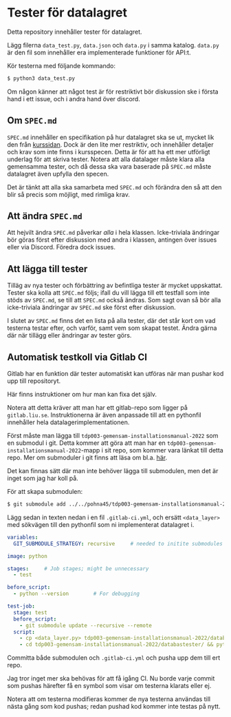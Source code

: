 # Tester för datalagret

Detta repository innehåller tester för datalagret.

Lägg filerna `data_test.py`, `data.json` och `data.py` i samma katalog. `data.py` är den fil som innehåller era implementerade funktioner för API:t.

Kör testerna med följande kommando:
```sh
$ python3 data_test.py
```

Om någon känner att något test är för restriktivt bör diskussion ske i första
hand i ett issue, och i andra hand över discord.

## Om `SPEC.md`

`SPEC.md` innehåller en specifikation på hur datalagret ska se ut, mycket
lik den från [kurssidan](https://www.ida.liu.se/~TDP003/current/portfolio-api_python3/data-module.html#get_techniques).
Dock är den lite mer restriktiv, och innehåller detaljer och krav som inte
finns i kursspecen. Detta är för att ha ett mer utförligt underlag för att skriva
tester. Notera att alla datalager måste klara alla gemensamma tester, och då
dessa ska vara baserade på `SPEC.md` måste datalagret även upfylla den specen.

Det är tänkt att alla ska samarbeta med `SPEC.md` och förändra den så att den blir så
precis som möjligt, med rimliga krav.

## Att ändra `SPEC.md`

Att hejvilt ändra `SPEC.md` påverkar *alla* i hela klassen. Icke-triviala ändringar bör göras först
efter diskussion med andra i klassen, antingen över issues eller via Discord. Föredra dock issues.

## Att lägga till tester

Tilläg av nya tester och förbättring av befintliga tester är mycket uppskattat.
Tester ska kolla att `SPEC.md` följs; ifall du vill lägga till ett testfall som
inte stöds av `SPEC.md`, se till att `SPEC.md` också ändras. Som sagt ovan så 
bör alla icke-triviala ändringar av `SPEC.md` ske först efter diskussion.

I slutet av `SPEC.md` finns det en lista på alla tester, där det står kort om vad
testerna testar efter, och varför, samt vem som skapat testet. Ändra gärna där när
tillägg eller ändringar av tester görs.

## Automatisk testkoll via Gitlab CI

Gitlab har en funktion där tester automatiskt kan utföras när man pushar kod upp 
till repositoryt.

Här finns instruktioner om hur man kan fixa det själv.

Notera att detta kräver att man har ett gitlab-repo som ligger på `gitlab.liu.se`.
Instruktionerna är även anpassade till att en pythonfil innehåller hela datalagerimplementationen.

Först måste man lägga till `tdp003-gemensam-installationsmanual-2022` som en
submodul i git. Detta kommer att göra att man har en
`tdp003-gemensam-installationsmanual-2022`-mapp i sit repo, som kommer vara länkat
till detta repo.
Mer om submoduler i git finns att läsa om bl.a. [här](https://git-scm.com/book/en/v2/Git-Tools-Submodules).

Det kan finnas sätt där man inte behöver lägga till submodulen, men det är inget
som jag har koll på.

För att skapa submodulen:
```bash
$ git submodule add ../../pohna45/tdp003-gemensam-installationsmanual-2022
```

Lägg sedan in texten nedan i en fil `.gitlab-ci.yml`, och ersätt `<data_layer>`
med sökvägen till den pythonfil som ni implementerat datalagret i.

```yaml
variables:
  GIT_SUBMODULE_STRATEGY: recursive     # needed to initite submodules

image: python

stages:     # Job stages; might be unnecessary
  - test

before_script:
  - python --version        # For debugging

test-job:
  stage: test
  before_script:
    - git submodule update --recursive --remote
  script:
    - cp <data_layer.py> tdp003-gemensam-installationsmanual-2022/databastester/data.py
    - cd tdp003-gemensam-installationsmanual-2022/databastester/ && python data_test.py
```

Committa både submodulen och `.gitlab-ci.yml` och pusha upp dem till ert repo.

Jag tror inget mer ska behövas för att få igång CI.
Nu borde varje commit som pushas härefter få en symbol som visar om
testerna klarats eller ej.

Notera att om testerna modifieras kommer de nya testerna användas till
nästa gång som kod pushas; redan pushad kod kommer inte testas på nytt.
